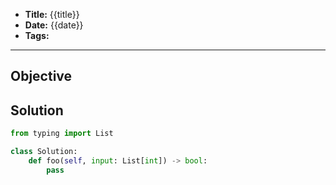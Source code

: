 - **Title:** {{title}}
- **Date:** {{date}}
- **Tags:** 
---

## Objective

## Solution

```python
from typing import List

class Solution:
	def foo(self, input: List[int]) -> bool:
		pass
```
